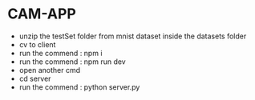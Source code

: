 # CAM-APP
- unzip the testSet folder from mnist dataset inside the datasets folder
- cv to client
- run the commend : npm i
- run the commend : npm run dev
- open another cmd
- cd server
- run the commend : python server.py
